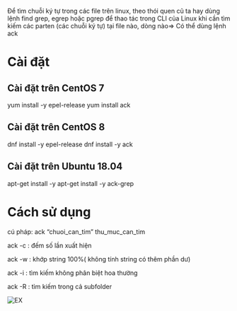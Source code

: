 

Để tìm chuỗi ký tự trong các file trên linux, theo thói quen cũ ta hay dùng lệnh find grep, egrep hoặc pgrep để thao tác trong CLI của Linux khi cần tìm kiếm các parten (các chuỗi ký tự) tại file nào, dòng nào=> Có thể dùng lệnh ack
# Cài đặt
## Cài đặt trên CentOS 7
yum install -y epel-release 
yum install ack
## Cài đặt trên CentOS 8
dnf install -y epel-release
dnf install -y ack 
## Cài đặt trên Ubuntu 18.04
apt-get install -y
apt-get install -y ack-grep

# Cách sử dụng
cú pháp:	 ack “chuoi_can_tim” thu_muc_can_tim

ack -c	:  đếm số lần xuất hiện

ack -w		: khớp string 100%( không tính string có thêm phần dư)

ack -i 		: tìm kiếm không phân biệt hoa thường

ack -R		: tìm kiếm trong cả subfolder	
 
![EX](https://github.com/PhamKhahn/Tong-hop-Note/blob/master/Log/1.%20C%C3%A1c%20l%E1%BB%87nh%20c%E1%BA%A7n%20thi%E1%BA%BFt%20khi%20thao%20t%C3%A1c%20v%E1%BB%9Bi%20log/img/ack/1.png)

